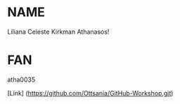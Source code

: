 # NAME
Liliana Celeste Kirkman Athanasos!

# FAN
atha0035

[Link] (https://github.com/Ottsania/GitHub-Workshop.git)
